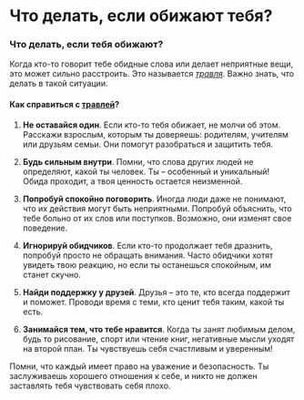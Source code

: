 # Что делать, если обижают тебя?

### Что делать, если тебя обижают?

Когда кто-то говорит тебе обидные слова или делает неприятные вещи, это может сильно расстроить. Это называется *[травля](travlya.md)*. Важно знать, что делать в такой ситуации.

#### Как справиться с [травлей](travlya.md)?

1. **Не оставайся один**. Если кто-то тебя обижает, не молчи об этом. Расскажи взрослым, которым ты доверяешь: родителям, учителям или друзьям семьи. Они помогут разобраться и защитить тебя.
   
2. **Будь сильным внутри**. Помни, что слова других людей не определяют, какой ты человек. Ты – особенный и уникальный! Обида проходит, а твоя ценность остается неизменной.

3. **Попробуй спокойно поговорить**. Иногда люди даже не понимают, что их действия могут быть неприятными. Попробуй объяснить, что тебе больно от их слов или поступков. Возможно, они изменят свое поведение.

4. **Игнорируй обидчиков**. Если кто-то продолжает тебя дразнить, попробуй просто не обращать внимания. Часто обидчики хотят увидеть твою реакцию, но если ты останешься спокойным, им станет скучно.

5. **Найди поддержку у друзей**. Друзья – это те, кто всегда поддержит и поможет. Проводи время с теми, кто ценит тебя таким, какой ты есть.

6. **Занимайся тем, что тебе нравится**. Когда ты занят любимым делом, будь то рисование, спорт или чтение книг, негативные мысли уходят на второй план. Ты чувствуешь себя счастливым и уверенным!

Помни, что каждый имеет право на уважение и безопасность. Ты заслуживаешь хорошего отношения к себе, и никто не должен заставлять тебя чувствовать себя плохо.